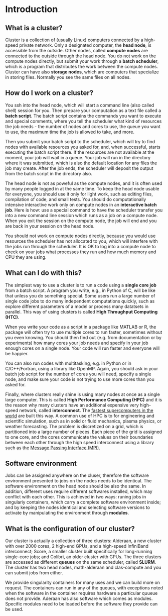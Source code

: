 # Introduction

## What is a cluster?

Cluster is a collection of (usually Linux) computers connected by a high-speed private network. 
Only a designated computer, the **head node**, is accessible from the outside. 
Other nodes, called **compute nodes** are connected to
the outside through the head node. You do not work on the compute nodes directly, but submit your work through a **batch scheduler**,
which is a program that distributes the work between the compute nodes. 
Cluster can have also **storage nodes**, which are computers that specialize in storing files. Normally you see 
the same files on all nodes.

## How do I work on a cluster?

You ssh into the head node, which will start a command line (also called shell) session for you.
Then prepare your computation as a text file called a **batch script**. The batch script 
contains the commands you want to execute and special comments, 
where you tell the scheduler what kind of resources the job needs - the number of nodes and cores to use,
the queue you want to use, the maximum time the job is allowed to take, and more. 

Then you submit your batch script to the scheduler, which will try to find nodes with available resources you
asked for, and, when successful, starts executing the batch script there. If the resources are not available
at the moment, your job will wait in a queue. Your job will run in the directory where it was submitted,
which is also the default location for any files the job may create. After the job ends, 
the scheduler will deposit the output from the batch script in the directory also.

The head node is not as poweful as the compute nodes, and it is often used by many people logged in at the 
same time. To keep the head node usable for everyone, you should use it only for light work, such as 
editing files, compilation of code, and small tests. 
You should do computationally intensive interactive work only on compute nodes in an **interactive batch job**. 
Here is how: use a special command to have the scheduler transfer you into a new command line session which runs 
as a job on a compute node. When you exit the session on the compute node, the job will end and you are
back in your session on the head node.

You should not work on compute nodes directly, because you would use resources the scheduler has not
allocated to you, which will interfere with the jobs run through the scheduler. 
It is OK to log into a compute node to check on  your jobs what processes they run and how 
much memory and CPU they are using. 

## What can I do with this?  

The simplest way to use a cluster is to run a code using a **single core job** from a batch script. 
A program you write, e.g., in Python of C, will be like that unless you do something special. Some users run
a large number of single code jobs to do many independent computations quickly, such as explore
different parameters of a model or process many datatsets in parallel. This way of using clusters is called 
**High Throughput Computing (HTC)**.

When you write your code as a script in a package like MATLAB or R, the package will often try to use
multiple cores to run faster, sometimes without you even knowing. You should then find out (e.g. from
documentation or by experiments) how many cores your job needs and specify in your job enough
cores on a single node. Your code will run faster and everyone will be happier.

You can also run codes with multitasking, e.g. in Python or in C/C++/Fortran, using a library like 
OpenMP. Again, you should ask in your batch job script for the number of cores you will need, 
specify a single node, and make sure your code is not trying to use more cores than you asked for.

Finally, where clusters really shine is using many nodes at once as a single large computer. This is called 
**High Performance Computing (HPC)** and it is the reason why many clusters have an additional expensive
very high-speed network, called **interconnect**.  The 
[fastest supercomputers in the world](https://top500.org) are built this way. A common use of HPC is to for
engineering and scientific simulation, such as in solid or fluid mechanics, plasma physics, or weather
forecasting. The problem is discretized on a grid, which is partitioned into a large number of pieces. 
Each piece of the grid is assigned to one core, and the cores communicate
the values on their boundaries between each other through the high speed interconnect using a library such as
the [Message Passing Interface (MPI)](https://en.wikipedia.org/wiki/Message_Passing_Interface).

## Software environment

Jobs can be assigned anywhere on the cluser, therefore the software environment presented to jobs on the
nodes needs to be identical. The software environment on the head node
should be also the same. In addition, different uses require different softwares installed, which may conflict
with each other. This is achieved in two ways: runing jobs in singulariy containers, which 
carry a complete software environment inside; and by keeping the nodes identical and selecting software versions 
to activate by manipulating the environment through **modules**.

## What is the configuration of our cluster?

Our cluster is actually a collection of three clusters: Alderaan, a new cluster with over 2000 cores, 
2 high-end GPUs, and a high-speed InfiniBand interconnect; Score, a smaller cluster built specifically for
long-running single-core jobs; and Colibri, an older cluster with GPUs. The three clusters are accessed
as different **queues** on the same scheduler, called **SLURM**. The cluster has two head nodes,
math-alderaan and clas-compute and you can submit jobs from either.

We provide singularity containers for many uses and we can build more on request. The containers can run in any
of the queues, with exceptions noted when the software in the container requires hardware a particular quueue
does not provide. Aderaan has also software which comes as modules. Specific modules need to be loaded
before the software they provide can be used.
